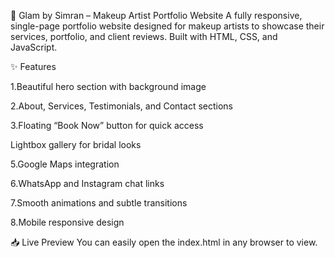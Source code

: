 💄 Glam by Simran – Makeup Artist Portfolio Website
A fully responsive, single-page portfolio website designed for makeup artists to showcase their services, portfolio, and client reviews. Built with HTML, CSS, and JavaScript.

✨ Features

1.Beautiful hero section with background image

2.About, Services, Testimonials, and Contact sections

3.Floating “Book Now” button for quick access

Lightbox gallery for bridal looks

5.Google Maps integration

6.WhatsApp and Instagram chat links

7.Smooth animations and subtle transitions

8.Mobile responsive design

📥 Live Preview
You can easily open the index.html in any browser to view.


